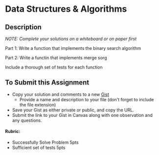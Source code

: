 # Data Structures & Algorithms

## Description

*NOTE: Complete your solutions on a whiteboard or on paper first*

Part 1: Write a function that implements the binary search algorithm

Part 2: Write a functin that implements merge sorg

Include a thorough set of tests for each function

## To Submit this Assignment

* Copy your solution and comments to a new [Gist](http://gist.github.com)
  * Provide a name and description to your file (don't forget to include the file extension)
* Save your Gist as either private or public, and copy the URL.
* Submit the link to your Gist in Canvas along with one observation and any questions.

#### Rubric:
* Successfully Solve Problem 5pts
* Sufficient set of tests 5pts

